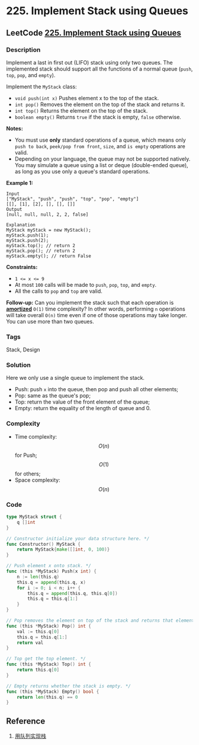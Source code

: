 # 225. Implement Stack using Queues

## LeetCode [225. Implement Stack using Queues](title)

### Description

Implement a last in first out \(LIFO\) stack using only two queues. The implemented stack should support all the functions of a normal queue \(`push`, `top`, `pop`, and `empty`\).

Implement the `MyStack` class:

* `void push(int x)` Pushes element x to the top of the stack.
* `int pop()` Removes the element on the top of the stack and returns it.
* `int top()` Returns the element on the top of the stack.
* `boolean empty()` Returns `true` if the stack is empty, `false` otherwise.

**Notes:**

* You must use **only** standard operations of a queue, which means only `push to back`, `peek/pop from front`, `size`, and `is empty` operations are valid.
* Depending on your language, the queue may not be supported natively. You may simulate a queue using a list or deque \(double-ended queue\), as long as you use only a queue's standard operations.

**Example 1:** 

```text
Input
["MyStack", "push", "push", "top", "pop", "empty"]
[[], [1], [2], [], [], []]
Output
[null, null, null, 2, 2, false]

Explanation
MyStack myStack = new MyStack();
myStack.push(1);
myStack.push(2);
myStack.top(); // return 2
myStack.pop(); // return 2
myStack.empty(); // return False
```

**Constraints:**

* `1 <= x <= 9`
* At most `100` calls will be made to `push`, `pop`, `top`, and `empty`.
* All the calls to `pop` and `top` are valid.

**Follow-up:** Can you implement the stack such that each operation is [**amortized**](https://en.wikipedia.org/wiki/Amortized_analysis) `O(1)` time complexity? In other words, performing `n` operations will take overall `O(n)` time even if one of those operations may take longer. You can use more than two queues.

### Tags

Stack, Design

### Solution

Here we only use a single queue to implement the stack.

* Push: push `x` into the queue, then pop and push all other elements;
* Pop: same as the queue's pop;
* Top: return the value of the front element of the queue;
* Empty: return the equality of the length of queue and 0.

### Complexity

* Time complexity: $$O(n)$$ for Push; $$O(1)$$ for others;
* Space complexity: $$O(n)$$

### Code

```go
type MyStack struct {
	q []int
}

// Constructor initialize your data structure here. */
func Constructor() MyStack {
	return MyStack{make([]int, 0, 100)}
}

// Push element x onto stack. */
func (this *MyStack) Push(x int) {
	n := len(this.q)
	this.q = append(this.q, x)
	for i := 0; i < n; i++ {
		this.q = append(this.q, this.q[0])
		this.q = this.q[1:]
	}
}

// Pop removes the element on top of the stack and returns that element. */
func (this *MyStack) Pop() int {
	val := this.q[0]
	this.q = this.q[1:]
	return val
}

// Top get the top element. */
func (this *MyStack) Top() int {
	return this.q[0]
}

// Empty returns whether the stack is empty. */
func (this *MyStack) Empty() bool {
	return len(this.q) == 0
}
```

## Reference

1. [用队列实现栈](https://leetcode-cn.com/problems/implement-stack-using-queues/solution/yong-dui-lie-shi-xian-zhan-by-leetcode-solution/)

